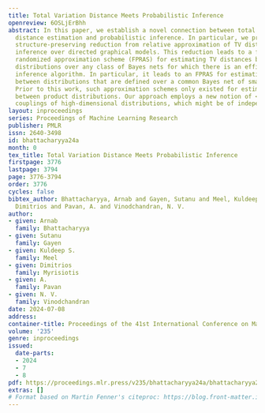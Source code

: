 ```yaml
---
title: Total Variation Distance Meets Probabilistic Inference
openreview: 6OSLjErBhh
abstract: In this paper, we establish a novel connection between total variation (TV)
  distance estimation and probabilistic inference. In particular, we present an efficient,
  structure-preserving reduction from relative approximation of TV distance to probabilistic
  inference over directed graphical models. This reduction leads to a fully polynomial
  randomized approximation scheme (FPRAS) for estimating TV distances between same-structure
  distributions over any class of Bayes nets for which there is an efficient probabilistic
  inference algorithm. In particular, it leads to an FPRAS for estimating TV distances
  between distributions that are defined over a common Bayes net of small treewidth.
  Prior to this work, such approximation schemes only existed for estimating TV distances
  between product distributions. Our approach employs a new notion of <em>partial</em>
  couplings of high-dimensional distributions, which might be of independent interest.
layout: inproceedings
series: Proceedings of Machine Learning Research
publisher: PMLR
issn: 2640-3498
id: bhattacharyya24a
month: 0
tex_title: Total Variation Distance Meets Probabilistic Inference
firstpage: 3776
lastpage: 3794
page: 3776-3794
order: 3776
cycles: false
bibtex_author: Bhattacharyya, Arnab and Gayen, Sutanu and Meel, Kuldeep S. and Myrisiotis,
  Dimitrios and Pavan, A. and Vinodchandran, N. V.
author:
- given: Arnab
  family: Bhattacharyya
- given: Sutanu
  family: Gayen
- given: Kuldeep S.
  family: Meel
- given: Dimitrios
  family: Myrisiotis
- given: A.
  family: Pavan
- given: N. V.
  family: Vinodchandran
date: 2024-07-08
address:
container-title: Proceedings of the 41st International Conference on Machine Learning
volume: '235'
genre: inproceedings
issued:
  date-parts:
  - 2024
  - 7
  - 8
pdf: https://proceedings.mlr.press/v235/bhattacharyya24a/bhattacharyya24a.pdf
extras: []
# Format based on Martin Fenner's citeproc: https://blog.front-matter.io/posts/citeproc-yaml-for-bibliographies/
---
```

